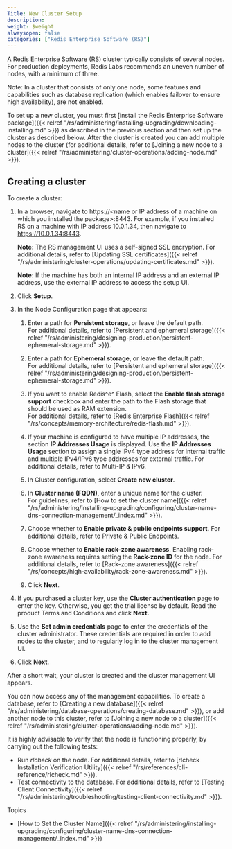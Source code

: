 ```yaml
---
Title: New Cluster Setup
description: 
weight: $weight
alwaysopen: false
categories: ["Redis Enterprise Software (RS)"]
---
```

A Redis Enterprise Software (RS) cluster typically consists of several
nodes. For production deployments, Redis Labs recommends an uneven
number of nodes, with a minimum of three.

Note: In a cluster that consists of only one node, some features and
capabilities such as database replication (which enables failover to
ensure high availability), are not enabled.

To set up a new cluster, you must first [install the Redis Enterprise
Software
package]({{< relref "/rs/administering/installing-upgrading/downloading-installing.md" >}})
as described in the previous section and then set up the cluster as
described below. After the cluster is created you can add multiple nodes
to the cluster (for additional details, refer to [Joining a new node to
a
cluster]({{< relref "/rs/administering/cluster-operations/adding-node.md" >}}).

## Creating a cluster

To create a cluster:

1. In a browser, navigate to https://\<name or IP address of a machine
    on which you installed the package\>:8443. For example, if you
    installed RS on a machine with IP address 10.0.1.34, then navigate
    to https://10.0.1.34:8443.

    **Note:** The RS management UI uses a self-signed SSL encryption.
    For additional details, refer to [Updating SSL
    certificates]({{< relref "/rs/administering/cluster-operations/updating-certificates.md" >}}).

    **Note:** If the machine has both an internal IP address and an
    external IP address, use the external IP address to access the setup
    UI.

1. Click **Setup**.
1. In the Node Configuration page that appears:

    1. Enter a path for **Persistent storage**, or leave the default
        path.\
        For additional details, refer to [Persistent and ephemeral
        storage]({{< relref "/rs/administering/designing-production/persistent-ephemeral-storage.md" >}}).
        
    1. Enter a path for **Ephemeral storage**, or leave the default
        path.\
        For additional details, refer to [Persistent and ephemeral
        storage]({{< relref "/rs/administering/designing-production/persistent-ephemeral-storage.md" >}}).
   
    1. If you want to enable Redis^e^ Flash, select the **Enable flash
        storage support** checkbox and enter the path to the Flash
        storage that should be used as RAM extension.\
        For additional details, refer to [Redis Enterprise
        Flash]({{< relref "/rs/concepts/memory-architecture/redis-flash.md" >}}).
        
    1. If your machine is configured to have multiple IP addresses, the
        section **IP Addresses Usage** is displayed. Use the **IP
        Addresses Usage** section to assign a single IPv4 type address
        for internal traffic and multiple IPv4/IPv6 type addresses for
        external traffic. For additional details, refer to Multi-IP &
        IPv6.
        
    1. In Cluster configuration, select **Create new cluster**.
   
    1. In **Cluster name (FQDN)**, enter a unique name for the
        cluster.\
        For guidelines, refer to [How to set the cluster
        name]({{< relref "/rs/administering/installing-upgrading/configuring/cluster-name-dns-connection-management/_index.md" >}}).
        
    1. Choose whether to **Enable private & public endpoints support**.
        For additional details, refer to Private & Public Endpoints.
        
    1. Choose whether to **Enable rack-zone awareness**. Enabling
        rack-zone awareness requires setting the **Rack-zone ID** for
        the node. For additional details, refer to [Rack-zone
        awareness]({{< relref "/rs/concepts/high-availability/rack-zone-awareness.md" >}}).
        
    1. Click **Next**.
1. If you purchased a cluster key, use the **Cluster authentication**
    page to enter the key. Otherwise, you get the trial license by
    default. Read the product Terms and Conditions and click **Next.**
1. Use the **Set admin credentials** page to enter the credentials of
    the cluster administrator. These credentials are required in order
    to add nodes to the cluster, and to regularly log in to the cluster
    management UI.
1. Click **Next**.

After a short wait, your cluster is created and the cluster management
UI appears.

You can now access any of the management capabilities. To create a
database, refer to [Creating a new
database]({{< relref "/rs/administering/database-operations/creating-database.md" >}}),
or add another node to this cluster, refer to [Joining a new node to a
cluster]({{< relref "/rs/administering/cluster-operations/adding-node.md" >}}).

It is highly advisable to verify that the node is functioning properly,
by carrying out the following tests:

- Run *rlcheck* on the node. For additional details, refer to [rlcheck
    Installation Verification
    Utility]({{< relref "/rs/references/cli-reference/rlcheck.md" >}}).
- Test connectivity to the database. For additional details, refer to
    [Testing Client
    Connectivity]({{< relref "/rs/administering/troubleshooting/testing-client-connectivity.md" >}}).

Topics

- [How to Set the Cluster
    Name]({{< relref "/rs/administering/installing-upgrading/configuring/cluster-name-dns-connection-management/_index.md" >}})
